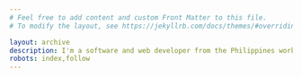 ```yaml
---
# Feel free to add content and custom Front Matter to this file.
# To modify the layout, see https://jekyllrb.com/docs/themes/#overriding-theme-defaults

layout: archive
description: I'm a software and web developer from the Philippines working as a digital marketing asssistant for a digital agency. I specialize in web and desktop application development and Search Engine Optimization (SEO).
robots: index,follow
---
```


